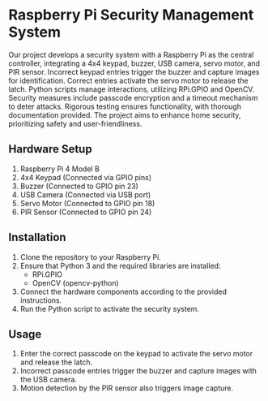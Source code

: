 # Raspberry Pi Security Management System

Our project develops a security system with a Raspberry Pi as the central controller, integrating a 4x4 keypad, buzzer, USB camera, servo motor, and PIR sensor. Incorrect keypad entries trigger the buzzer and capture images for identification. Correct entries activate the servo motor to release the latch. Python scripts manage interactions, utilizing RPi.GPIO and OpenCV. Security measures include passcode encryption and a timeout mechanism to deter attacks. Rigorous testing ensures functionality, with thorough documentation provided. The project aims to enhance home security, prioritizing safety and user-friendliness.

## Hardware Setup

1. Raspberry Pi 4 Model B
2. 4x4 Keypad (Connected via GPIO pins)
3. Buzzer (Connected to GPIO pin 23)
4. USB Camera (Connected via USB port)
5. Servo Motor (Connected to GPIO pin 18)
6. PIR Sensor (Connected to GPIO pin 24)

## Installation

1. Clone the repository to your Raspberry Pi.
2. Ensure that Python 3 and the required libraries are installed:
   - RPi.GPIO
   - OpenCV (opencv-python)
3. Connect the hardware components according to the provided instructions.
4. Run the Python script to activate the security system.

## Usage

1. Enter the correct passcode on the keypad to activate the servo motor and release the latch.
2. Incorrect passcode entries trigger the buzzer and capture images with the USB camera.
3. Motion detection by the PIR sensor also triggers image capture.

